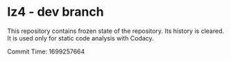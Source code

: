# lz4 - dev branch

This repository contains frozen state of the repository.
Its history is cleared. It is used only for static code
analysis with Codacy.

Commit Time: 1699257664